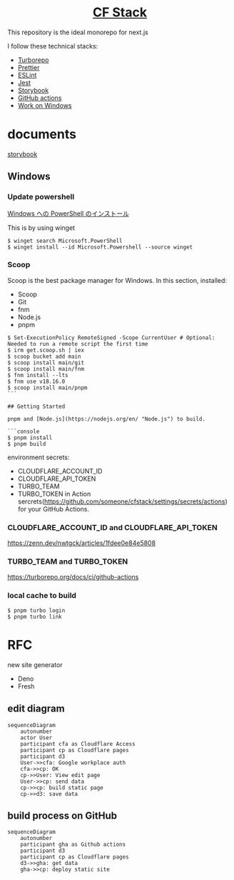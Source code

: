 <p align="center">
  <a href="https://nextjs.org">
    <h1 align="center">CF Stack</h1>
  </a>
</p>

This repository is the ideal monorepo for next.js

I follow these technical stacks:

- [Turborepo](https://turbo.build/repo)
- [Prettier](https://prettier.io/)
- [ESLint](https://eslint.org/)
- [Jest](https://jestjs.io/)
- [Storybook](https://storybook.js.org/)
- [GitHub actions](https://github.com/features/actions)
- [Work on Windows](#Windows)

# documents

[storybook](https://casaub0n.github.io/cfstack/)

## Windows

### Update powershell

[Windows への PowerShell のインストール](https://learn.microsoft.com/ja-jp/powershell/scripting/install/installing-powershell-on-windows?view=powershell-7.3)

This is by using winget

```console
$ winget search Microsoft.PowerShell
$ winget install --id Microsoft.Powershell --source winget

```

### Scoop

Scoop is the best package manager for Windows.
In this section, installed:

- Scoop
- Git
- fnm
- Node.js
- pnpm

````console
$ Set-ExecutionPolicy RemoteSigned -Scope CurrentUser # Optional: Needed to run a remote script the first time
$ irm get.scoop.sh | iex
$ scoop bucket add main
$ scoop install main/git
$ scoop install main/fnm
$ fnm install --lts
$ fnm use v18.16.0
$ scoop install main/pnpm
```

## Getting Started

pnpm and [Node.js](https://nodejs.org/en/ "Node.js") to build.

```console
$ pnpm install
$ pnpm build
````

environment secrets:

- CLOUDFLARE_ACCOUNT_ID
- CLOUDFLARE_API_TOKEN
- TURBO_TEAM
- TURBO_TOKEN
  in Action sercrets(https://github.com/someone/cfstack/settings/secrets/actions) for your GitHub Actions.

### CLOUDFLARE_ACCOUNT_ID and CLOUDFLARE_API_TOKEN

https://zenn.dev/nwtgck/articles/1fdee0e84e5808

### TURBO_TEAM and TURBO_TOKEN

https://turborepo.org/docs/ci/github-actions

### local cache to build

```console
$ pnpm turbo login
$ pnpm turbo link
```

# RFC

new site generator

- Deno
- Fresh

## edit diagram

```mermaid
sequenceDiagram
    autonumber
    actor User
    participant cfa as Cloudflare Access
    participant cp as Cloudflare pages
    participant d3
    User->>cfa: Google workplace auth
    cfa->>cp: OK
    cp->>User: View edit page
    User->>cp: send data
    cp->>cp: build static page
    cp->>d3: save data
```

## build process on GitHub

```mermaid
sequenceDiagram
    autonumber
    participant gha as Github actions
    participant d3
    participant cp as Cloudflare pages
    d3->>gha: get data
    gha->>cp: deploy static site
```
